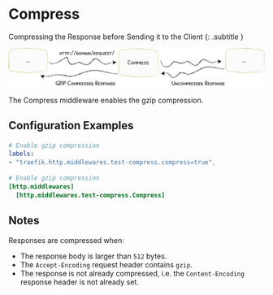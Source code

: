 # Compress

Compressing the Response before Sending it to the Client
{: .subtitle }

![Compress](../assets/img/middleware/compress.png)

The Compress middleware enables the gzip compression. 

## Configuration Examples

```yaml tab="Docker"
# Enable gzip compression
labels:
- "traefik.http.middlewares.test-compress.compress=true",
```

```toml tab="File"
# Enable gzip compression
[http.middlewares]
  [http.middlewares.test-compress.Compress]
```

## Notes

Responses are compressed when:

* The response body is larger than `512` bytes.
* The `Accept-Encoding` request header contains `gzip`.
* The response is not already compressed, i.e. the `Content-Encoding` response header is not already set.

